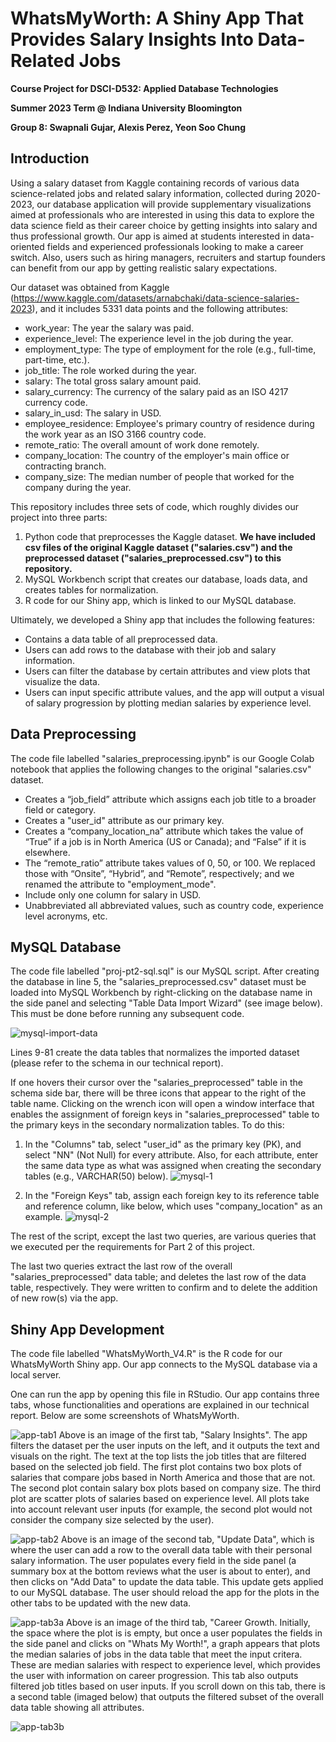# **WhatsMyWorth: A Shiny App That Provides Salary Insights Into Data-Related Jobs**

**Course Project for DSCI-D532: Applied Database Technologies**

**Summer 2023 Term @ Indiana University Bloomington**

**Group 8: Swapnali Gujar, Alexis Perez, Yeon Soo Chung**

## Introduction
Using a salary dataset from Kaggle containing records of various data science-related jobs and related salary information, collected during 2020-2023, our database application will provide supplementary visualizations aimed at professionals who are interested in using this data to explore the data science field as their career choice by getting insights into salary and thus professional growth. Our app is aimed at students interested in data-oriented fields and experienced professionals looking to make a career switch. Also, users such as hiring managers, recruiters and startup founders can benefit from our app by getting realistic salary expectations.

Our dataset was obtained from Kaggle (https://www.kaggle.com/datasets/arnabchaki/data-science-salaries-2023), and it includes 5331 data points and the following attributes:

+ work_year: The year the salary was paid.
+ experience_level: The experience level in the job during the year.
+ employment_type: The type of employment for the role (e.g., full-time, part-time, etc.).
+ job_title: The role worked during the year.
+ salary: The total gross salary amount paid.
+ salary_currency: The currency of the salary paid as an ISO 4217 currency code.
+ salary_in_usd: The salary in USD.
+ employee_residence: Employee's primary country of residence during the work year as an ISO 3166 country code.
+ remote_ratio: The overall amount of work done remotely.
+ company_location: The country of the employer's main office or contracting branch.
+ company_size: The median number of people that worked for the company during the year.

This repository includes three sets of code, which roughly divides our project into three parts:

1. Python code that preprocesses the Kaggle dataset. **We have included csv files of the original Kaggle dataset ("salaries.csv") and the preprocessed dataset ("salaries_preprocessed.csv") to this repository.**
2. MySQL Workbench script that creates our database, loads data, and creates tables for normalization.
3. R code for our Shiny app, which is linked to our MySQL database.

Ultimately, we developed a Shiny app that includes the following features:

+ Contains a data table of all preprocessed data.
+ Users can add rows to the database with their job and salary information.
+ Users can filter the database by certain attributes and view plots that visualize the data.
+ Users can input specific attribute values, and the app will output a visual of salary progression by plotting median salaries by experience level.


## Data Preprocessing
The code file labelled "salaries_preprocessing.ipynb" is our Google Colab notebook that applies the following changes to the original "salaries.csv" dataset.

+ Creates a “job_field” attribute which assigns each job title to a broader field or category.
+ Creates a "user_id" attribute as our primary key.
+ Creates a “company_location_na” attribute which takes the value of “True” if a job is in North America (US or Canada); and “False” if it is elsewhere.
+ The “remote_ratio” attribute takes values of 0, 50, or 100. We replaced those with “Onsite”, “Hybrid”, and “Remote”, respectively; and we renamed the attribute to "employment_mode".
+ Include only one column for salary in USD.
+ Unabbreviated all abbreviated values, such as country code, experience level acronyms, etc.


## MySQL Database
The code file labelled "proj-pt2-sql.sql" is our MySQL script. After creating the database in line 5, the "salaries_preprocessed.csv" dataset must be loaded into MySQL Workbench by right-clicking on the database name in the side panel and selecting "Table Data Import Wizard" (see image below). This must be done before running any subsequent code.

![mysql-import-data](https://github.com/adtgroup8/project/assets/137223955/514f908e-9073-43f6-825a-1967227a5f3b)

Lines 9-81 create the data tables that normalizes the imported dataset (please refer to the schema in our technical report).

If one hovers their cursor over the "salaries_preprocessed" table in the schema side bar, there will be three icons that appear to the right of the table name. Clicking on the wrench icon will open a window interface that enables the assignment of foreign keys in "salaries_preprocessed" table to the primary keys in the secondary normalization tables. To do this:

1. In the "Columns" tab, select "user_id" as the primary key (PK), and select "NN" (Not Null) for every attribute. Also, for each attribute, enter the same data type as what was assigned when creating the secondary tables (e.g., VARCHAR(50) below).
![mysql-1](https://github.com/adtgroup8/project/assets/137223955/6d8edfaa-b1a4-4bbc-adf7-d3afa86db77a)

2. In the "Foreign Keys" tab, assign each foreign key to its reference table and reference column, like below, which uses "company_location" as an example.
![mysql-2](https://github.com/adtgroup8/project/assets/137223955/285e3122-5ac2-44b1-886f-f7dcc69de525)

The rest of the script, except the last two queries, are various queries that we executed per the requirements for Part 2 of this project.

The last two queries extract the last row of the overall "salaries_preprocessed" data table; and deletes the last row of the data table, respectively. They were written to confirm and to delete the addition of new row(s) via the app.


## Shiny App Development
The code file labelled "WhatsMyWorth_V4.R" is the R code for our WhatsMyWorth Shiny app. Our app connects to the MySQL database via a local server.

One can run the app by opening this file in RStudio. Our app contains three tabs, whose functionalities and operations are explained in our technical report. Below are some screenshots of WhatsMyWorth.

![app-tab1](https://github.com/adtgroup8/project/assets/137223955/f2a9dff6-3afe-4da4-b1d0-2410a47d7a28)
Above is an image of the first tab, "Salary Insights". The app filters the dataset per the user inputs on the left, and it outputs the text and visuals on the right. The text at the top lists the job titles that are filtered based on the selected job field. The first plot contains two box plots of salaries that compare jobs based in North America and those that are not. The second plot contain salary box plots based on company size. The third plot are scatter plots of salaries based on experience level. All plots take into account relevant user inputs (for example, the second plot would not consider the company size selected by the user).

![app-tab2](https://github.com/adtgroup8/project/assets/137223955/200318b6-6527-47de-abe2-64eae1328fd2)
Above is an image of the second tab, "Update Data", which is where the user can add a row to the overall data table with their personal salary information. The user populates every field in the side panel (a summary box at the bottom reviews what the user is about to enter), and then clicks on "Add Data" to update the data table. This update gets applied to our MySQL database. The user should reload the app for the plots in the other tabs to be updated with the new data.

![app-tab3a](https://github.com/adtgroup8/project/assets/137223955/16944ac6-593a-416c-8e2c-d4bc0b227e85)
Above is an image of the third tab, "Career Growth. Initially, the space where the plot is is empty, but once a user populates the fields in the side panel and clicks on "Whats My Worth!", a graph appears that plots the median salaries of jobs in the data table that meet the input critera. These are median salaries with respect to experience level, which provides the user with information on career progression. This tab also outputs filtered job titles based on user inputs. If you scroll down on this tab, there is a second table (imaged below) that outputs the filtered subset of the overall data table showing all attributes.

![app-tab3b](https://github.com/adtgroup8/project/assets/137223955/65efb9c7-5e5a-4905-a8f5-7dfd7d4a240f)
